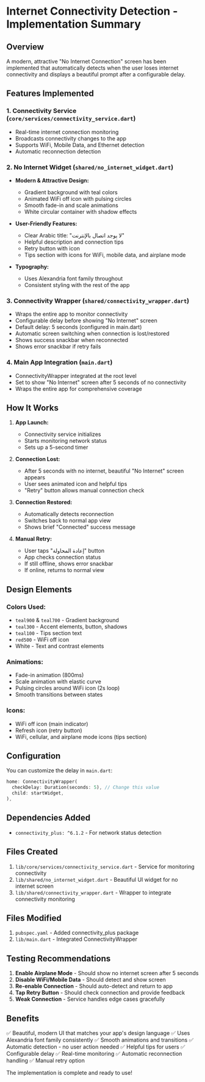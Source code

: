 # Internet Connectivity Detection - Implementation Summary

## Overview
A modern, attractive "No Internet Connection" screen has been implemented that automatically detects when the user loses internet connectivity and displays a beautiful prompt after a configurable delay.

## Features Implemented

### 1. **Connectivity Service** (`core/services/connectivity_service.dart`)
   - Real-time internet connection monitoring
   - Broadcasts connectivity changes to the app
   - Supports WiFi, Mobile Data, and Ethernet detection
   - Automatic reconnection detection

### 2. **No Internet Widget** (`shared/no_internet_widget.dart`)
   - **Modern & Attractive Design:**
     - Gradient background with teal colors
     - Animated WiFi off icon with pulsing circles
     - Smooth fade-in and scale animations
     - White circular container with shadow effects
   
   - **User-Friendly Features:**
     - Clear Arabic title: "لا يوجد اتصال بالإنترنت"
     - Helpful description and connection tips
     - Retry button with icon
     - Tips section with icons for WiFi, mobile data, and airplane mode
   
   - **Typography:**
     - Uses Alexandria font family throughout
     - Consistent styling with the rest of the app

### 3. **Connectivity Wrapper** (`shared/connectivity_wrapper.dart`)
   - Wraps the entire app to monitor connectivity
   - Configurable delay before showing "No Internet" screen
   - Default delay: 5 seconds (configured in main.dart)
   - Automatic screen switching when connection is lost/restored
   - Shows success snackbar when reconnected
   - Shows error snackbar if retry fails

### 4. **Main App Integration** (`main.dart`)
   - ConnectivityWrapper integrated at the root level
   - Set to show "No Internet" screen after 5 seconds of no connectivity
   - Wraps the entire app for comprehensive coverage

## How It Works

1. **App Launch:**
   - Connectivity service initializes
   - Starts monitoring network status
   - Sets up a 5-second timer

2. **Connection Lost:**
   - After 5 seconds with no internet, beautiful "No Internet" screen appears
   - User sees animated icon and helpful tips
   - "Retry" button allows manual connection check

3. **Connection Restored:**
   - Automatically detects reconnection
   - Switches back to normal app view
   - Shows brief "Connected" success message

4. **Manual Retry:**
   - User taps "إعادة المحاولة" button
   - App checks connection status
   - If still offline, shows error snackbar
   - If online, returns to normal view

## Design Elements

### Colors Used:
- `teal900` & `teal700` - Gradient background
- `teal300` - Accent elements, button, shadows
- `teal100` - Tips section text
- `red500` - WiFi off icon
- White - Text and contrast elements

### Animations:
- Fade-in animation (800ms)
- Scale animation with elastic curve
- Pulsing circles around WiFi icon (2s loop)
- Smooth transitions between states

### Icons:
- WiFi off icon (main indicator)
- Refresh icon (retry button)
- WiFi, cellular, and airplane mode icons (tips section)

## Configuration

You can customize the delay in `main.dart`:

```dart
home: ConnectivityWrapper(
  checkDelay: Duration(seconds: 5), // Change this value
  child: startWidget,
),
```

## Dependencies Added

- `connectivity_plus: ^6.1.2` - For network status detection

## Files Created

1. `lib/core/services/connectivity_service.dart` - Service for monitoring connectivity
2. `lib/shared/no_internet_widget.dart` - Beautiful UI widget for no internet screen
3. `lib/shared/connectivity_wrapper.dart` - Wrapper to integrate connectivity monitoring

## Files Modified

1. `pubspec.yaml` - Added connectivity_plus package
2. `lib/main.dart` - Integrated ConnectivityWrapper

## Testing Recommendations

1. **Enable Airplane Mode** - Should show no internet screen after 5 seconds
2. **Disable WiFi/Mobile Data** - Should detect and show screen
3. **Re-enable Connection** - Should auto-detect and return to app
4. **Tap Retry Button** - Should check connection and provide feedback
5. **Weak Connection** - Service handles edge cases gracefully

## Benefits

✅ Beautiful, modern UI that matches your app's design language
✅ Uses Alexandria font family consistently
✅ Smooth animations and transitions
✅ Automatic detection - no user action needed
✅ Helpful tips for users
✅ Configurable delay
✅ Real-time monitoring
✅ Automatic reconnection handling
✅ Manual retry option

The implementation is complete and ready to use!

